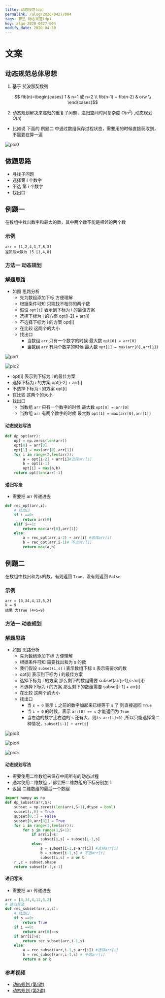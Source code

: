 ```yaml
---
title: 动态规范(dp)
permalink: /alog/2020/0427/004
tags: 算法 动态规范(dp)
key: algo-2020-0427-004
modify_date: 2020-04-30
---
```

# 文案
## 动态规范总体思想
1. 基于 斐波那契数列

$$ fib(n)=\begin{cases}
1  &  n=1  或   n=2 \\
fib(n-1) + fib(n-2) & o/w \\
\end{cases}$$


2. 动态规划解决来递归的重复子问题，递归空间时间复杂度 $O(n^2)$ ,动态规划 $O(n)$
  - 比如说 下面的 例题二 中通过数组保存过程状态，需要用的时候直接获取到，不需要在算一遍

![pic0](/assets/images/algo/0427/Jietu20200430-233549@2x.jpg)



## 做题思路
- 寻找子问题
- 选择第 i 个数字
- 不选 第 i 个数字
- 找出口

## 例题一
在数组中找出数字和最大的数，其中两个数不能是相邻的两个数

### 示例
```
arr = [1,2,4,1,7,8,3]
返回最大数为 15 [1,4,8]
```

### 方法一 动态规划
### 解题思路
- 如图 思路分析
  - 先为数组添加下标 方便理解
  - 根据条件可知 只能找不相邻的两个数
  - 假设 `opt[i]` 表示到下标为 i 的最佳方案
  - 选择下标为 i 的方案 opt[i-2] + arr[i]
  - 不选择下标为 i 的方案 opt[i]
  - 在比较 这两个的大小
  - 找出口
    - 当数组 `arr` 只有一个数字的时候 最大数 `opt[0] = arr[0]`
    - 当数组 `arr` 有两个数字的时候 最大数 `opt[1] = max(arr[0],arr[1])`


![pic1](/assets/images/algo/0427/Jietu20200430-222037@2x.jpg)

![pic2](/assets/images/algo/0427/Jietu20200430-222238@2x.jpg)

- opt[i] 表示到下标为 i 的最佳方案
- 选择下标为 i 的方案 opt[i-2] + arr[i]
- 不选择下标为 i 的方案 opt[i]
- 在比较 这两个的大小
- 找出口
  - 当数组 `arr` 只有一个数字的时候 最大数 `opt[0] = arr[0]`
  - 当数组 `arr` 有两个数字的时候 最大数 `opt[1] = max(arr[0],arr[1])`

#### 动态规划写法
```python
def dp_opt(arr):
    opt = np.zeros(len(arr))
    opt[0] = arr[0]
    opt[1] = max(arr[0],arr[1])
    for i in range(2,len(arr)):
        a = opt[i-2] + arr[i]#选择arr[i]
        b = opt[i-1]
        opt[i] = max(a,b)
    return opt[len(arr)-1]
```

####  递归写法
- 需要把 arr 传递进去
```python
def rec_opt(arr,i):
    # 找出口
    if i ==0:
        return arr[0]
    elif i==1:
        return max(arr[0],arr[1])
    else:
        a = rec_opt(arr,i-2) + arr[i] #选择arr[i]
        b = rec_opt(arr,i-1)# 不选arr[i]
        return max(a,b)
```



## 例题二
在数组中找出和为s的数，有则返回 `True`，没有则返回 `False`
### 示例
```
arr = [3,34,4,12,5,2]
k = 9
结果 为True (4+5=9)
```

### 方法一 动态规划
### 解题思路
- 如图 思路分析
  - 先为数组添加下标 方便理解
  - 根据条件可知 需要找出和为 s 的数  
  - 我们假设 `subset(i,s)`  i 表示数组下标 s 表示需要求的数
  - opt[i] 表示到下标为 i 的最佳方案
  - 选择下标为 i 的方案 那么剩下的数组需要 subset(arr[i-1],s-arr[i])
  - 不选择下标为 i 的方案 那么剩下的数组需要  subset[i-1] + arr[i]
  - 在比较 这两个的大小
  - 找出口
    - 当 `s = 0` 表示 `i` 之前的数字加起来已经等于 `s` 了 则直接返回 `True`
    - 当 `i = 0` 的时候，表示 `arr[0] == s`  才能返回为 `True`
    - 当左边的数字比右边的 `s` 还有大，则`(s-arr[i]<0)` ,所以只能选择第二种情况，`subset[i-1] + arr[i]`

![pic3](/assets/images/algo/0427/Jietu20200430-224156@2x.jpg)

![pic4](/assets/images/algo/0427/Jietu20200427-161932@2x.jpg)

![pic5](/assets/images/algo/0427/Jietu20200430-231025@2x.jpg)


#### 动态规划写法
- 需要使用二维数组来保存中间所有的动态过程
- 通常使用二维数组 ，都会把二维数组的下标分别加 1
- 返回 二维数组的最后一个数组
```python
import numpy as np
def dp_subset(arr,S):
    subset = np.zeros((len(arr),S+1),dtype = bool)
    subset[:,0] = True
    subset[0,:] = False
    subset[0,arr[0]] = True
    for i in range(1,len(arr)):
        for s in range(1,S+1):
            if arr[i]>s:
                subset[i,s] = subset[i-1,s]
            else:
                a = subset[i-1,s-arr[i]] #选择arr[i]
                b = subset[i-1,s] # 不选arr[i]
                subset[i,s] = a or b
    r ,c = subset.shape
    return subset[r-1,c-1]
```

#### 递归写法
- 需要把 arr 传递进去
```python
arr = [3,34,4,12,5,2]
# 递归写法
def rec_subset(arr,i,s):
    # 找出口
    if s ==0:
        return True
    if i ==0:
        return arr[0]==s
    if arr[i]>s:
        return rec_subset(arr,i-1,s)
    else:
        a = rec_subset(arr,i-1,s-arr[i]) #选择arr[i]
        b = rec_subset(arr,i-1,s) # 不选arr[i]
        return a or b
```


### 参考视频

- [动态规划 (第1讲)](https://www.bilibili.com/video/BV18x411V7fm)
- [动态规划 (第2讲)](https://www.bilibili.com/video/BV12W411v7rd/?spm_id_from=333.788.videocard.0)
